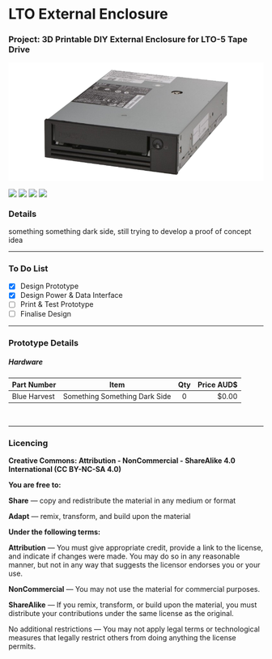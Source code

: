 # LTO External Enclosure <!-- <img align="right" src="https://github.com/CrashOverrideProductions/Tools/blob/main/WiFI%20Lab/repo_images/logo.jpg?raw=true"> -->

### Project: 3D Printable DIY External Enclosure for LTO-5 Tape Drive <img alt="" align="right" src="https://img.shields.io/badge/Status-Prototype%20Phase-informational?style=flat&logoColor=white&color=73398D" />

<!-- Repo Cover Image -->
<p align="center">
    <img align="center" src="https://github.com/CrashOverrideProductions/LTO-External-Enclosure/blob/main/RepoImages/LTODrive.png?raw=true" />
</p>

<!-- Repo Stats -->
<p>
    <img align="center" src="https://img.shields.io/github/commit-activity/m/CrashOverrideProductions/LTO-External-Enclosure"> 
    <img align="center" src="https://img.shields.io/github/last-commit/CrashOverrideProductions/LTO-External-Enclosure"> 
    <img align="center" src="https://img.shields.io/github/languages/code-size/CrashOverrideProductions/LTO-External-Enclosure"> 
    <img align="center" src="https://img.shields.io/github/directory-file-count/CrashOverrideProductions/LTO-External-Enclosure">
</p>

### Details
something something dark side, still trying to develop a proof of concept idea

---
<!-- To Do List -->
### To Do List
- [X] Design Prototype
- [X] Design Power & Data Interface
- [ ] Print & Test Prototype
- [ ] Finalise Design

---
### Prototype Details
##### Hardware
|  Part Number | Item                                                                  | Qty | Price AUD$ |
| ------------ | ----------------------------------------------------------------------| :-: | ---------: |
| Blue Harvest | Something Something Dark Side                                         | 0   | $0.00      |

<br>

---

<!-- Licencing Always at the Bottom -->
### Licencing <img alt="" align="right" src="https://img.shields.io/badge/Licence-CC--BY--NC--SA--4.0-informational?style=flat&logo=Creative%20Commons&logoColor=white&color=EF9421" />

**Creative Commons: Attribution - NonCommercial - ShareAlike 4.0 International (CC BY-NC-SA 4.0)**


**You are free to:**

**Share** — copy and redistribute the material in any medium or format

**Adapt** — remix, transform, and build upon the material


**Under the following terms:**

**Attribution** — You must give appropriate credit, provide a link to the license, and indicate if changes were made. You may do so in any reasonable manner, but not in any way that suggests the licensor endorses you or your use.

**NonCommercial** — You may not use the material for commercial purposes.

**ShareAlike** — If you remix, transform, or build upon the material, you must distribute your contributions under the same license as the original.

No additional restrictions — You may not apply legal terms or technological measures that legally restrict others from doing anything the license permits.
